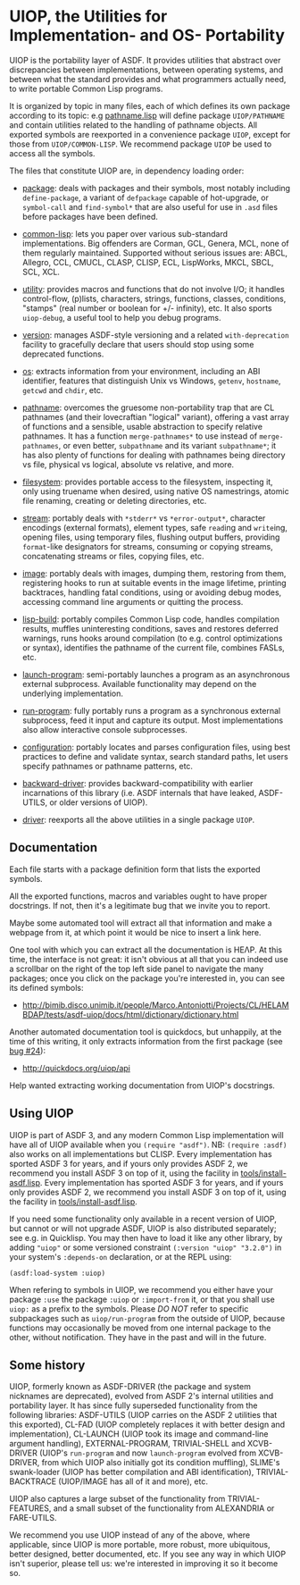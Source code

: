 UIOP, the Utilities for Implementation- and OS- Portability
===========================================================

UIOP is the portability layer of ASDF.
It provides utilities that abstract over discrepancies between implementations,
between operating systems, and between what the standard provides and
what programmers actually need, to write portable Common Lisp programs.

It is organized by topic in many files, each of which defines its own package
according to its topic: e.g [pathname.lisp](pathname.lisp)
will define package `UIOP/PATHNAME` and contain utilities related to
the handling of pathname objects.
All exported symbols are reexported in a convenience package `UIOP`,
except for those from `UIOP/COMMON-LISP`.
We recommend package `UIOP` be used to access all the symbols.

The files that constitute UIOP are, in dependency loading order:

* [package](package.lisp):
  deals with packages and their symbols, most notably including
  `define-package`, a variant of `defpackage` capable of hot-upgrade,
  or `symbol-call` and `find-symbol*` that are also useful for use in `.asd`
  files before packages have been defined.

* [common-lisp](common-lisp.lisp):
  lets you paper over various sub-standard implementations.
  Big offenders are Corman, GCL, Genera, MCL, none of them regularly maintained.
  Supported without serious issues are:
  ABCL, Allegro, CCL, CMUCL, CLASP, CLISP, ECL, LispWorks, MKCL, SBCL, SCL, XCL.

* [utility](utility.lisp):
  provides macros and functions that do not involve I/O;
  it handles control-flow, (p)lists, characters, strings, functions, classes,
  conditions, "stamps" (real number or boolean for +/- infinity), etc.
  It also sports `uiop-debug`, a useful tool to help you debug programs.

* [version](version.lisp):
  manages ASDF-style versioning and a related `with-deprecation` facility
  to gracefully declare that users should stop using some deprecated functions.

* [os](os.lisp):
  extracts information from your environment, including an ABI identifier,
  features that distinguish Unix vs Windows,
  `getenv`, `hostname`, `getcwd` and `chdir`, etc.

* [pathname](pathname.lisp):
  overcomes the gruesome non-portability trap that are CL pathnames
  (and their lovecraftian "logical" variant), offering a vast array of functions
  and a sensible, usable abstraction to specify relative pathnames.
  It has a function `merge-pathnames*` to use instead of `merge-pathnames`, or
  even better, `subpathname` and its variant `subpathname*`; it has also plenty
  of functions for dealing with pathnames being directory vs file,
  physical vs logical, absolute vs relative, and more.

* [filesystem](filesystem.lisp):
  provides portable access to the filesystem, inspecting it,
  only using truename when desired, using native OS namestrings,
  atomic file renaming, creating or deleting directories, etc.

* [stream](stream.lisp):
  portably deals with `*stderr*` vs `*error-output*`, character encodings
  (external formats), element types, safe `read`ing and `write`ing,
  opening files, using temporary files, flushing output buffers,
  providing `format`-like designators for streams, consuming or copying streams,
  concatenating streams or files, copying files, etc.

* [image](image.lisp):
  portably deals with images, dumping them, restoring from them,
  registering hooks to run at suitable events in the image lifetime,
  printing backtraces, handling fatal conditions, using or avoiding debug modes,
  accessing command line arguments or quitting the process.

* [lisp-build](lisp-build.lisp):
  portably compiles Common Lisp code, handles compilation results,
  muffles uninteresting conditions, saves and restores deferred warnings,
  runs hooks around compilation (to e.g. control optimizations or syntax),
  identifies the pathname of the current file, combines FASLs, etc.

* [launch-program](launch-program.lisp):
  semi-portably launches a program as an asynchronous external subprocess.
  Available functionality may depend on the underlying implementation.

* [run-program](run-program.lisp):
  fully portably runs a program as a synchronous external subprocess,
  feed it input and capture its output.
  Most implementations also allow interactive console subprocesses.

* [configuration](configuration.lisp):
  portably locates and parses configuration files, using best practices to
  define and validate syntax, search standard paths,
  let users specify pathnames or pathname patterns, etc.

* [backward-driver](backward-driver.lisp):
  provides backward-compatibility with earlier incarnations of this library
  (i.e. ASDF internals that have leaked, ASDF-UTILS, or older versions of UIOP).

* [driver](driver.lisp):
  reexports all the above utilities in a single package `UIOP`.


Documentation
-------------

Each file starts with a package definition form that lists the exported symbols.

All the exported functions, macros and variables ought to have proper docstrings.
If not, then it's a legitimate bug that we invite you to report.

Maybe some automated tool will extract all that information and
make a webpage from it, at which point it would be nice to insert a link here.

One tool with which you can extract all the documentation is HEΛP.
At this time, the interface is not great: it isn't obvious at all that you can indeed
use a scrollbar on the right of the top left side panel to navigate the many packages;
once you click on the package you're interested in, you can see its defined symbols:

* <http://bimib.disco.unimib.it/people/Marco.Antoniotti/Projects/CL/HELAMBDAP/tests/asdf-uiop/docs/html/dictionary/dictionary.html>

Another automated documentation tool is quickdocs, but unhappily, at the time of this writing,
it only extracts information from the first package
(see [bug #24](https://github.com/fukamachi/quickdocs/issues/24)):

* <http://quickdocs.org/uiop/api>


Help wanted extracting working documentation from UIOP's docstrings.


Using UIOP
----------

UIOP is part of ASDF 3, and any modern Common Lisp implementation
will have all of UIOP available when you `(require "asdf")`.
NB: `(require :asdf)` also works on all implementations but CLISP.
Every implementation has sported ASDF 3 for years, and if yours only provides
ASDF 2, we recommend you install ASDF 3 on top of it,
using the facility in [tools/install-asdf.lisp](../tools/install-asdf.lisp).
Every implementation has sported ASDF 3 for years, and if yours only provides
ASDF 2, we recommend you install ASDF 3 on top of it,
using the facility in [tools/install-asdf.lisp](../tools/install-asdf.lisp).

If you need some functionality only available in a recent version of UIOP,
but cannot or will not upgrade ASDF, UIOP is also distributed separately;
see e.g. in Quicklisp. You may then have to load it like any other library,
by adding `"uiop"` or some versioned constraint `(:version "uiop" "3.2.0")`
in your system's `:depends-on` declaration, or at the REPL using:

	(asdf:load-system :uiop)

When refering to symbols in UIOP, we recommend you either have your package
`:use` the package `:uiop` or `:import-from` it, or that you shall use `uiop:`
as a prefix to the symbols. Please *DO NOT* refer to specific subpackages such as
`uiop/run-program` from the outside of UIOP, because functions may occasionally
be moved from one internal package to the other, without notification.
They have in the past and will in the future.


Some history
------------

UIOP, formerly known as ASDF-DRIVER (the package and system nicknames are
deprecated), evolved from ASDF 2's internal utilities and portability layer.
It has since fully superseded functionality from the following libraries:
ASDF-UTILS (UIOP carries on the ASDF 2 utilities that this exported),
CL-FAD (UIOP completely replaces it with better design and implementation),
CL-LAUNCH (UIOP took its image and command-line argument handling),
EXTERNAL-PROGRAM, TRIVIAL-SHELL and XCVB-DRIVER
(UIOP's `run-program` and now `launch-program` evolved from XCVB-DRIVER,
from which UIOP also initially got its condition muffling),
SLIME's swank-loader (UIOP has better compilation and ABI identification),
TRIVIAL-BACKTRACE (UIOP/IMAGE has all of it and more), etc.

UIOP also captures a large subset of the functionality from TRIVIAL-FEATURES,
and a small subset of the functionality from ALEXANDRIA or FARE-UTILS.

We recommend you use UIOP instead of any of the above, where applicable,
since UIOP is more portable, more robust, more ubiquitous, better designed,
better documented, etc. If you see any way in which UIOP isn't superior,
please tell us: we're interested in improving it so it become so.
